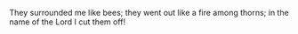 They surrounded me like bees; they went out like a fire among thorns; in the name of the Lord I cut them off!
